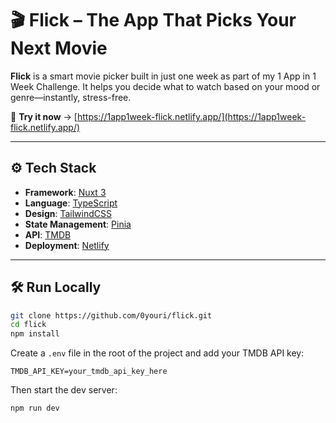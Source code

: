 # 🎬 Flick – The App That Picks Your Next Movie

**Flick** is a smart movie picker built in just one week as part of my 1 App in 1 Week Challenge. It helps you decide what to watch based on your mood or genre—instantly, stress-free.

🧪 **Try it now** → [https://1app1week-flick.netlify.app/](https://1app1week-flick.netlify.app/)

---

## ⚙️ Tech Stack

- **Framework**: [Nuxt 3](https://nuxt.com)
- **Language**: [TypeScript](https://www.typescriptlang.org)
- **Design**: [TailwindCSS](https://tailwindcss.com)
- **State Management**: [Pinia](https://pinia.vuejs.org)
- **API**: [TMDB](https://www.themoviedb.org/documentation/api)
- **Deployment**: [Netlify](https://www.netlify.com)

---

## 🛠️ Run Locally

```bash
git clone https://github.com/0youri/flick.git
cd flick
npm install
```

Create a `.env` file in the root of the project and add your TMDB API key:

```env
TMDB_API_KEY=your_tmdb_api_key_here
```

Then start the dev server:

```bash
npm run dev
```
